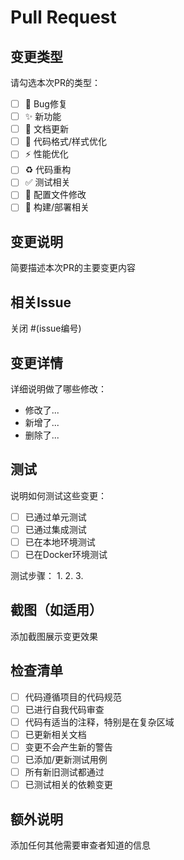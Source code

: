# Pull Request

## 变更类型
请勾选本次PR的类型：
- [ ] 🐛 Bug修复
- [ ] ✨ 新功能
- [ ] 📝 文档更新
- [ ] 🎨 代码格式/样式优化
- [ ] ⚡️ 性能优化
- [ ] ♻️ 代码重构
- [ ] ✅ 测试相关
- [ ] 🔧 配置文件修改
- [ ] 🔨 构建/部署相关

## 变更说明
简要描述本次PR的主要变更内容

## 相关Issue
关闭 #(issue编号)

## 变更详情
详细说明做了哪些修改：
- 修改了...
- 新增了...
- 删除了...

## 测试
说明如何测试这些变更：
- [ ] 已通过单元测试
- [ ] 已通过集成测试
- [ ] 已在本地环境测试
- [ ] 已在Docker环境测试

测试步骤：
1. 
2. 
3. 

## 截图（如适用）
添加截图展示变更效果

## 检查清单
- [ ] 代码遵循项目的代码规范
- [ ] 已进行自我代码审查
- [ ] 代码有适当的注释，特别是在复杂区域
- [ ] 已更新相关文档
- [ ] 变更不会产生新的警告
- [ ] 已添加/更新测试用例
- [ ] 所有新旧测试都通过
- [ ] 已测试相关的依赖变更

## 额外说明
添加任何其他需要审查者知道的信息
